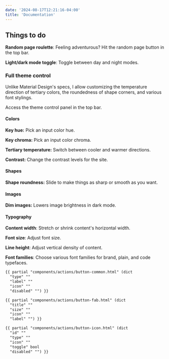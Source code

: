 ```yaml
---
date: '2024-08-17T12:21:16-04:00'
title: 'Documentation'
---
```


## Things to do

**Random page roulette**: Feeling adventurous? Hit the random page button in the top bar.

**Light/dark mode toggle**: Toggle between day and night modes.

### Full theme control

Unlike Material Design's specs, I allow customizing the temperature direction of tertiary colors, the roundedness of shape corners,  and various font stylings.

Access the theme control panel in the top bar.

#### Colors

**Key hue:** Pick an input color hue.

**Key chroma:** Pick an input color chroma.

**Tertiary temperature:** Switch between cooler and warmer directions.

**Contrast:** Change the contrast levels for the site.

#### Shapes

**Shape roundness:** Slide to make things as sharp or smooth as you want.

#### Images

**Dim images:** Lowers image brightness in dark mode.

#### Typography

**Content width**: Stretch or shrink content's horizontal width.

**Font size**: Adjust font size.

**Line height**: Adjust vertical density of content.

**Font families**: Choose various font families for brand, plain, and code typefaces.

```html
{{ partial "components/actions/button-common.html" (dict
  "type" ""
  "label" ""
  "icon" ""
  "disabled" "") }}
```

```html
{{ partial "components/actions/button-fab.html" (dict
  "title" "" 
  "size" "" 
  "icon" ""
  "label" "") }}
```

```html
{{ partial "components/actions/button-icon.html" (dict
  "id" ""
  "type" ""
  "icon" ""
  "toggle" bool
  "disabled" "") }}
```
